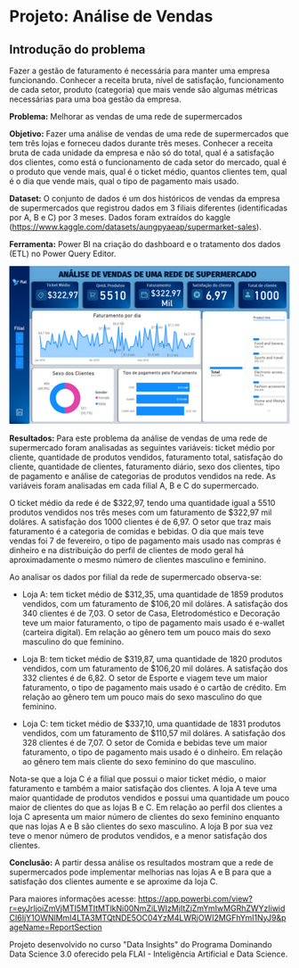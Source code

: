 # Projeto: Análise de Vendas 

## Introdução do problema
Fazer a gestão de faturamento é necessária para manter uma empresa funcionando. Conhecer a receita bruta, nível de satisfação, funcionamento de cada setor, produto (categoria) que mais vende são algumas métricas necessárias para uma boa gestão da empresa.

**Problema:** Melhorar as vendas de uma rede de supermercados

**Objetivo:** Fazer uma análise de vendas de uma rede de supermercados que tem três lojas e forneceu dados durante três meses. Conhecer a receita bruta de cada unidade da empresa e não só do total, qual é a satisfação dos clientes, como está o funcionamento de cada setor do mercado, qual é o produto que vende mais, qual é o ticket médio, quantos clientes tem, qual é o dia que vende mais, qual o tipo de pagamento mais usado.

**Dataset:** O conjunto de dados é um dos históricos de vendas da empresa de supermercados que registrou dados em 3 filiais diferentes (identificadas por A, B e C) por 3 meses. Dados foram extraídos do kaggle (https://www.kaggle.com/datasets/aungpyaeap/supermarket-sales).

**Ferramenta:** Power BI na criação do dashboard e o tratamento dos dados (ETL) no Power Query Editor.

![](dashboard.PNG)

**Resultados:** Para este problema da análise de vendas de uma rede de supermercado foram analisadas as seguintes variáveis: ticket médio por cliente, quantidade de produtos vendidos, faturamento total, satisfação do cliente, quantidade de clientes, faturamento diário, sexo dos clientes, tipo de pagamento e análise de categorias de produtos vendidos na rede. As variáveis foram analisadas em cada filial A, B e C do supermercado.

O ticket médio da rede é de $322,97, tendo uma quantidade igual a 5510 produtos vendidos nos três meses com um faturamento de $322,97 mil doláres. A satisfação dos 1000 clientes é de 6,97. O setor que traz mais faturamento é a categoria de comidas e bebidas. O dia que mais teve vendas foi 7 de fevereiro, o tipo de pagamento mais usado nas compras é dinheiro e na distribuição do perfil de clientes de modo geral há aproximadamente o mesmo número de clientes masculino e feminino.

Ao analisar os dados por filial da rede de supermercado observa-se:

- Loja A: tem ticket médio de $312,35, uma quantidade de 1859 produtos vendidos, com um faturamento de $106,20 mil doláres. A satisfação dos 340 clientes é de 7,03. O setor de Casa, Eletrodoméstico e Decoração teve um maior faturamento, o tipo de pagamento mais usado é e-wallet (carteira digital). Em relação ao gênero tem um pouco mais do sexo masculino do que feminino.

- Loja B: tem ticket médio de $319,87, uma quantidade de 1820 produtos vendidos, com um faturamento de $106,20 mil doláres. A satisfação dos 332 clientes é de 6,82. O setor de Esporte e viagem teve um maior faturamento, o tipo de pagamento mais usado é o cartão de crédito. Em relação ao gênero tem um pouco mais do sexo masculino do que feminino.

- Loja C: tem ticket médio de $337,10, uma quantidade de 1831 produtos vendidos, com um faturamento de $110,57 mil doláres. A satisfação dos 328 clientes é de 7,07. O setor de Comida e bebidas teve um maior faturamento, o tipo de pagamento mais usado é o dinheiro. Em relação ao gênero tem mais cliente do sexo feminino do que masculino.

Nota-se que a loja C é a filial que possui o maior ticket médio, o maior faturamento e também a maior satisfação dos clientes. A loja A teve uma maior quantidade de produtos vendidos e possui uma quantidade um pouco maior de clientes do que as lojas B e C. Em relação ao perfil dos clientes a loja C apresenta um maior número de clientes do sexo feminino enquanto que nas lojas A e B são clientes do sexo masculino. A loja B por sua vez teve o menor número de produtos vendidos, e a menor satisfação dos clientes.

**Conclusão:** A partir dessa análise os resultados mostram que a rede de supermercados pode implementar melhorias nas lojas A e B para que a satisfação dos clientes aumente e se aproxime da loja C.

Para maiores informações acesse: https://app.powerbi.com/view?r=eyJrIjoiZmVjMTI5MTItMTlkNi00NmZiLWIzMjItZjZmYmIwMGRhZWYzIiwidCI6IjY1OWNlMmI4LTA3MTQtNDE5OC04YzM4LWRjOWI2MGFhYmI1NyJ9&pageName=ReportSection

Projeto desenvolvido no curso "Data Insights" do Programa Dominando Data Science 3.0 oferecido pela FLAI - Inteligência Artificial e Data Science. 


